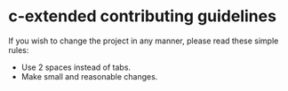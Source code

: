 # c-extended contributing guidelines
If you wish to change the project in any manner, please read these simple rules:
- Use 2 spaces instead of tabs.
- Make small and reasonable changes.
